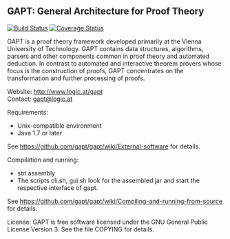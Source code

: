 ## GAPT: General Architecture for Proof Theory 
[![Build Status](https://travis-ci.org/gapt/gapt.svg?branch=master)](https://travis-ci.org/gapt/gapt) [![Coverage Status](https://coveralls.io/repos/gapt/gapt/badge.svg?branch=master)](https://coveralls.io/r/gapt/gapt?branch=master)

GAPT is a proof theory framework developed primarily at the Vienna University
of Technology. GAPT contains data structures, algorithms, parsers and other
components common in proof theory and automated deduction. In contrast to
automated and interactive theorem provers whose focus is the construction of
proofs, GAPT concentrates on the transformation and further processing of
proofs.

Website: http://www.logic.at/gapt  
Contact: gapt@logic.at

Requirements:
* Unix-compatible environment
* Java 1.7 or later

See https://github.com/gapt/gapt/wiki/External-software for details.

Compilation and running:
* sbt assembly
* The scripts cli.sh, gui.sh look for the assembled jar and start the
   respective interface of gapt.

See https://github.com/gapt/gapt/wiki/Compiling-and-running-from-source for
details.

License:
GAPT is free software licensed under the GNU General Public License Version 3.
See the file COPYING for details.
